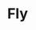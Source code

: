 ---
title: "Fly"
index:
  - fly
permalink: /spells/fly/
tags:
  - Spell
  - 3rd Level
  - Transmutation
available_for:
  - Sorcerer
  - Warlock
  - Wizard
level: "3rd Level"
school: "Transmutation"
range: "Touch"
comp:
  - V
  - S
  - M
material: "a wing feather from any bird."
duration: "10 Minutes"
concentration: true
description: |
  You touch a willing creature. The target gains a flying speed of 60 feet for the duration. When the spell ends, the target falls if it is still aloft, unless it can stop the fall.

  **At higher levels.** When you cast this spell using a spell slot of 4th level or higher, you can target one additional creature for each slot level above 3rd.
excerpt: "You touch a willing creature."
source: "Basic Rules"
---